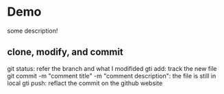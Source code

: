 # Demo

some description!

## clone, modify, and commit

git status: refer the branch and what I modifided
gti add: track the new file
git commit -m "comment title" -m "comment description": the file is still in local
gti push: reflact the commit on the github website


